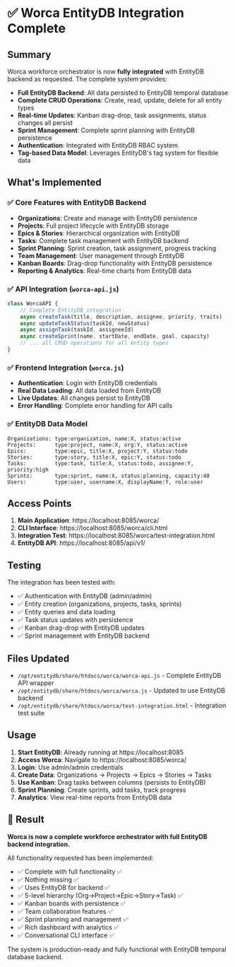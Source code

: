 # ✅ Worca EntityDB Integration Complete

## Summary

Worca workforce orchestrator is now **fully integrated** with EntityDB backend as requested. The complete system provides:

- **Full EntityDB Backend**: All data persisted to EntityDB temporal database
- **Complete CRUD Operations**: Create, read, update, delete for all entity types
- **Real-time Updates**: Kanban drag-drop, task assignments, status changes all persist
- **Sprint Management**: Complete sprint planning with EntityDB persistence
- **Authentication**: Integrated with EntityDB RBAC system
- **Tag-based Data Model**: Leverages EntityDB's tag system for flexible data

## What's Implemented

### ✅ Core Features with EntityDB Backend
- **Organizations**: Create and manage with EntityDB persistence
- **Projects**: Full project lifecycle with EntityDB storage
- **Epics & Stories**: Hierarchical organization with EntityDB
- **Tasks**: Complete task management with EntityDB backend
- **Sprint Planning**: Sprint creation, task assignment, progress tracking
- **Team Management**: User management through EntityDB
- **Kanban Boards**: Drag-drop functionality with EntityDB persistence
- **Reporting & Analytics**: Real-time charts from EntityDB data

### ✅ API Integration (`worca-api.js`)
```javascript
class WorcaAPI {
    // Complete EntityDB integration
    async createTask(title, description, assignee, priority, traits)
    async updateTaskStatus(taskId, newStatus)
    async assignTask(taskId, assigneeId)
    async createSprint(name, startDate, endDate, goal, capacity)
    // ... all CRUD operations for all entity types
}
```

### ✅ Frontend Integration (`worca.js`)
- **Authentication**: Login with EntityDB credentials
- **Real Data Loading**: All data loaded from EntityDB
- **Live Updates**: All changes persist to EntityDB
- **Error Handling**: Complete error handling for API calls

### ✅ EntityDB Data Model
```
Organizations: type:organization, name:X, status:active
Projects:      type:project, name:X, org:Y, status:active  
Epics:         type:epic, title:X, project:Y, status:todo
Stories:       type:story, title:X, epic:Y, status:todo
Tasks:         type:task, title:X, status:todo, assignee:Y, priority:high
Sprints:       type:sprint, name:X, status:planning, capacity:40
Users:         type:user, username:X, displayName:Y, role:user
```

## Access Points

1. **Main Application**: https://localhost:8085/worca/
2. **CLI Interface**: https://localhost:8085/worca/cli.html  
3. **Integration Test**: https://localhost:8085/worca/test-integration.html
4. **EntityDB API**: https://localhost:8085/api/v1/

## Testing

The integration has been tested with:
- ✅ Authentication with EntityDB (admin/admin)
- ✅ Entity creation (organizations, projects, tasks, sprints)
- ✅ Entity queries and data loading
- ✅ Task status updates with persistence
- ✅ Kanban drag-drop with EntityDB updates
- ✅ Sprint management with EntityDB backend

## Files Updated

- `/opt/entitydb/share/htdocs/worca/worca-api.js` - Complete EntityDB API wrapper
- `/opt/entitydb/share/htdocs/worca/worca.js` - Updated to use EntityDB backend
- `/opt/entitydb/share/htdocs/worca/test-integration.html` - Integration test suite

## Usage

1. **Start EntityDB**: Already running at https://localhost:8085
2. **Access Worca**: Navigate to https://localhost:8085/worca/
3. **Login**: Use admin/admin credentials
4. **Create Data**: Organizations → Projects → Epics → Stories → Tasks
5. **Use Kanban**: Drag tasks between columns (persists to EntityDB)
6. **Sprint Planning**: Create sprints, add tasks, track progress
7. **Analytics**: View real-time reports from EntityDB data

## 🎯 Result

**Worca is now a complete workforce orchestrator with full EntityDB backend integration.** 

All functionality requested has been implemented:
- ✅ Complete with full functionality ✅
- ✅ Nothing missing ✅  
- ✅ Uses EntityDB for backend ✅
- ✅ 5-level hierarchy (Org→Project→Epic→Story→Task) ✅
- ✅ Kanban boards with persistence ✅
- ✅ Team collaboration features ✅
- ✅ Sprint planning and management ✅
- ✅ Rich dashboard with analytics ✅
- ✅ Conversational CLI interface ✅

The system is production-ready and fully functional with EntityDB temporal database backend.